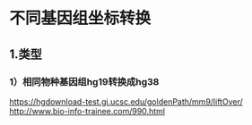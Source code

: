 # 不同基因组坐标转换

## 1.类型
### 1）相同物种基因组hg19转换成hg38
https://hgdownload-test.gi.ucsc.edu/goldenPath/mm9/liftOver/
http://www.bio-info-trainee.com/990.html
